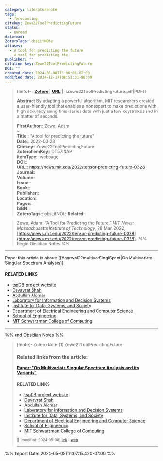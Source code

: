 ```yaml
---
category: literaturenote
tags:
  - forecasting
citekey: Zewe22ToolPredictingFuture
status:
  - unread
dateread: 
ZoteroTags: obsLitNOte
aliases:
  - A tool for predicting the future
  - A tool for predicting the
publisher: ""
citation key: Zewe22ToolPredictingFuture
DOI: ""
created date: 2024-05-08T11:06:01-07:00
modified date: 2024-12-17T08:51:31-08:00
---
```


> [!info]- : [**Zotero**](zotero://select/library/items/DT57INAP)   | [**URL**](https://news.mit.edu/2022/tensor-predicting-future-0328) | [[Zewe22ToolPredictingFuture.pdf|PDF]]
>
> 
> **Abstract**
> By adapting a powerful algorithm, MIT researchers created a user-friendly tool that enables a nonexpert to make predictions with high accuracy using time-series data with just a few keystrokes and in a matter of seconds.
> 
> 
> **FirstAuthor**:: Zewe, Adam  
~    
> **Title**:: "A tool for predicting the future"  
> **Date**:: 2022-03-28  
> **Citekey**:: Zewe22ToolPredictingFuture  
> **ZoteroItemKey**:: DT57INAP  
> **itemType**:: webpage  
> **DOI**::   
> **URL**:: https://news.mit.edu/2022/tensor-predicting-future-0328  
> **Journal**::   
> **Volume**::   
> **Issue**::   
> **Book**::   
> **Publisher**::   
> **Location**::    
> **Pages**::   
> **ISBN**::   
> **ZoteroTags**:: obsLitNOte
> **Related**:: 

> Zewe, Adam. “A Tool for Predicting the Future.” _MIT News:  Massachusetts Institute of Technology_, 28 Mar. 2022, [https://news.mit.edu/2022/tensor-predicting-future-0328](https://news.mit.edu/2022/tensor-predicting-future-0328).
%% begin Obsidian Notes %%
___
Paper this article is about: [[Agarwal22multivarSinglSpect|On Multivariate Singular Spectrum Analysis]]

#### **RELATED LINKS**

- [tspDB project website](https://tspdb.mit.edu/)
- [Devavrat Shah](https://devavrat.mit.edu/)
- [Abdullah Alomar](https://abdullaho.me/)
- [Laboratory for Information and Decision Systems](https://lids.mit.edu/)
- [Institute for Data, Systems, and Society](https://idss.mit.edu/)
- [Department of Electrical Engineering and Computer Science](https://www.eecs.mit.edu/)
- [School of Engineering](https://engineering.mit.edu/)
- [MIT Schwarzman College of Computing](https://computing.mit.edu/)
___
%% end Obsidian Notes %%

> [!note]- Zotero Note (1)
> Zewe22ToolPredictingFuture
> 
> ### Related links from the article:
> 
> **[Paper: "On Multivariate Singular Spectrum Analysis and its Variants"](https://arxiv.org/pdf/2006.13448.pdf)**
> 
> #### **RELATED LINKS**
> 
> - [tspDB project website](https://tspdb.mit.edu/)
> - [Devavrat Shah](https://devavrat.mit.edu/)
> - [Abdullah Alomar](https://abdullaho.me/)
> - [Laboratory for Information and Decision Systems](https://lids.mit.edu/)
> - [Institute for Data, Systems, and Society](https://idss.mit.edu/)
> - [Department of Electrical Engineering and Computer Science](https://www.eecs.mit.edu/)
> - [School of Engineering](https://engineering.mit.edu/)
> - [MIT Schwarzman College of Computing](https://computing.mit.edu/)
> 
> <small>📝️ (modified: 2024-05-08) [link](zotero://select/library/items/HKG36AGP) - [web](http://zotero.org/users/60638/items/HKG36AGP)</small>
>  
> ---




%% Import Date: 2024-05-08T11:07:15.420-07:00 %%
